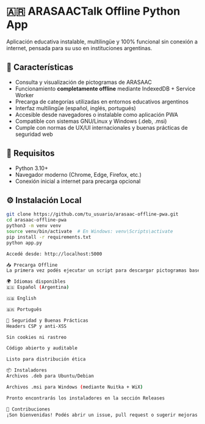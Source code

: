 # 🇦🇷 ARASAACTalk Offline Python App

Aplicación educativa instalable, multilingüe y 100% funcional sin conexión a internet, pensada para su uso en instituciones argentinas.

## 🧩 Características

- Consulta y visualización de pictogramas de ARASAAC
- Funcionamiento **completamente offline** mediante IndexedDB + Service Worker
- Precarga de categorías utilizadas en entornos educativos argentinos
- Interfaz multilingüe (español, inglés, portugués)
- Accesible desde navegadores o instalable como aplicación PWA
- Compatible con sistemas GNU/Linux y Windows (.deb, .msi)
- Cumple con normas de UX/UI internacionales y buenas prácticas de seguridad web

## 🚀 Requisitos

- Python 3.10+
- Navegador moderno (Chrome, Edge, Firefox, etc.)
- Conexión inicial a internet para precarga opcional

## ⚙️ Instalación Local

```bash
git clone https://github.com/tu_usuario/arasaac-offline-pwa.git
cd arasaac-offline-pwa
python3 -m venv venv
source venv/bin/activate  # En Windows: venv\Scripts\activate
pip install -r requirements.txt
python app.py

Accedé desde: http://localhost:5000

📥 Precarga Offline
La primera vez podés ejecutar un script para descargar pictogramas base por categoría (ver sección “Precarga”). La app también los guarda automáticamente cuando haces búsquedas.

🌍 Idiomas disponibles
🇪🇸 Español (Argentina)

🇬🇧 English

🇧🇷 Português

🧪 Seguridad y Buenas Prácticas
Headers CSP y anti-XSS

Sin cookies ni rastreo

Código abierto y auditable

Listo para distribución ética

📦 Instaladores
Archivos .deb para Ubuntu/Debian

Archivos .msi para Windows (mediante Nuitka + WiX)

Pronto encontrarás los instaladores en la sección Releases

🤝 Contribuciones
¡Son bienvenidas! Podés abrir un issue, pull request o sugerir mejoras de accesibilidad o diccionario.
